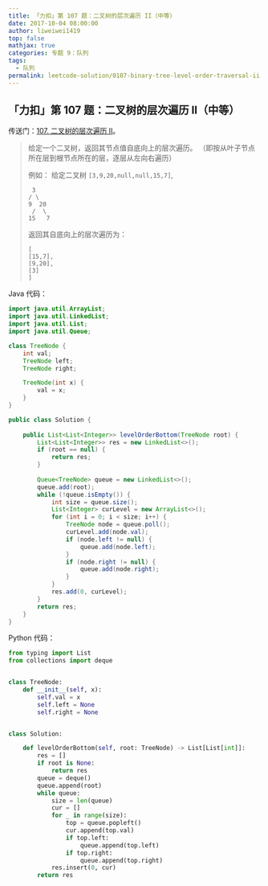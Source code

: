 ```yaml
---
title: 「力扣」第 107 题：二叉树的层次遍历 II（中等）
date: 2017-10-04 08:00:00
author: liweiwei1419
top: false
mathjax: true
categories: 专题 9：队列
tags:
  - 队列
permalink: leetcode-solution/0107-binary-tree-level-order-traversal-ii
---
```


## 「力扣」第 107 题：二叉树的层次遍历 II（中等）

传送门：[107. 二叉树的层次遍历 II](https://leetcode-cn.com/problems/binary-tree-level-order-traversal-ii/)。

> 给定一个二叉树，返回其节点值自底向上的层次遍历。 （即按从叶子节点所在层到根节点所在的层，逐层从左向右遍历）
>
> 例如：
> 给定二叉树 `[3,9,20,null,null,15,7]`,
>
> ```
>  3
> / \
> 9  20
>  /  \
> 15   7
> ```
>
> 返回其自底向上的层次遍历为：
>
> ```
> [
> [15,7],
> [9,20],
> [3]
> ]
> ```

Java 代码：

```java
import java.util.ArrayList;
import java.util.LinkedList;
import java.util.List;
import java.util.Queue;

class TreeNode {
    int val;
    TreeNode left;
    TreeNode right;

    TreeNode(int x) {
        val = x;
    }
}

public class Solution {
    
    public List<List<Integer>> levelOrderBottom(TreeNode root) {
        List<List<Integer>> res = new LinkedList<>();
        if (root == null) {
            return res;
        }
        
        Queue<TreeNode> queue = new LinkedList<>();
        queue.add(root);
        while (!queue.isEmpty()) {
            int size = queue.size();
            List<Integer> curLevel = new ArrayList<>();
            for (int i = 0; i < size; i++) {
                TreeNode node = queue.poll();
                curLevel.add(node.val);
                if (node.left != null) {
                    queue.add(node.left);
                }
                if (node.right != null) {
                    queue.add(node.right);
                }
            }
            res.add(0, curLevel);
        }
        return res;
    }
}
```

Python 代码：

```python
from typing import List
from collections import deque


class TreeNode:
    def __init__(self, x):
        self.val = x
        self.left = None
        self.right = None


class Solution:

    def levelOrderBottom(self, root: TreeNode) -> List[List[int]]:
        res = []
        if root is None:
            return res
        queue = deque()
        queue.append(root)
        while queue:
            size = len(queue)
            cur = []
            for _ in range(size):
                top = queue.popleft()
                cur.append(top.val)
                if top.left:
                    queue.append(top.left)
                if top.right:
                    queue.append(top.right)
            res.insert(0, cur)
        return res
```

 

